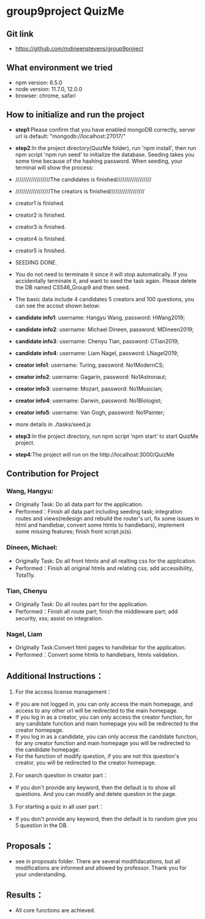 # group9project QuizMe

## Git link
* https://github.com/mdineenstevens/group9project

## What environment we tried
* npm version: 6.5.0
* node version: 11.7.0, 12.0.0
* browser: chrome, safari

## How to initialize and run the project
* **step1**:Please confirm that you have enabled mongoDB correctly, server url is default: "mongodb://localhost:27017/"

* **step2**:In the project directory(QuizMe folder), run 'npm install', then run npm script 'npm run seed' to initialize the database. Seeding takes you some time because of the hashing password. When seeding, your terminal will show the process:

* //////////////////The candidates is finished//////////////////

* //////////////////The creators is finished//////////////////

* creator1 is finished.

* creator2 is finished.

* creator3 is finished.

* creator4 is finished.

* creator5 is finished.

* SEEDING DONE.

* You do not need to terminate it since it will stop automatically. If you accidentally terminate it, and want to seed the task again. Please delete the DB named CS546_Group9 and then seed.

* The basic data include 4 candidates 5 creators and 100 questions, you can see the accout shown below:

* **candidate info1**: username: Hangyu Wang, password: HWang2019;

* **candidate info2**: username: Michael Dineen, password: MDineen2019;

* **candidate info3**: username: Chenyu Tian, password: CTian2019;

* **candidate info4**: username: Liam Nagel, password: LNagel2019;

* **creator info1**: username: Turing, password: No1ModernCS;

* **creator info2**: username: Gagarin, password: No1Astronaut;

* **creator info3**: username: Mozart, password: No1Musician;

* **creator info4**: username: Darwin, password: No1Biologist;

* **creator info5**: username: Van Gogh, password: No1Painter;

* more details in ./tasks/seed.js 

* **step3**:In the project directory, run npm script 'npm start' to start QuizMe project.

* **step4**:The project will run on the http://localhost:3000/QuizMe 

## Contribution for Project
### Wang, Hangyu:
* Originally Task: Do all data part for the application.
* Performed：Finish all data part including seeding task; integration routes and views(redesign and rebuild the router's url, fix some issues in html and handlebar, convert some htmls to handlebars), implement some missing features; finish front script.js(s).

### Dineen, Michael:
* Originally Task: Do all front htmls and all realting css for the application.
* Performed：Finish all original htmls and relating css; add accessibility, Tota11y.

### Tian, Chenyu
* Originally Task: Do all routes part for the application.
* Performed：Finish all route part; finish the middleware part; add security, xss; assist on integration.

### Nagel, Liam
* Originally Task:Convert html pages to handlebar for the application.
* Performed：Convert some htmls to handlebars, htmls validation.



## Additional Instructions：
1. For the access license management：
* If you are not logged in, you can only access the main homepage, and access to any other url will be redirected to the main homepage.
* If you log in as a creator, you can only access the creator function, for any candidate function and main homepage you will be redirected to the creator homepage.
* If you log in as a candidate, you can only access the candidate function, for any creator function and main homepage you will be redirected to the candidate homepage.
* For the function of modify question, if you are not this question's creator, you will be redirected to the creator homepage.

2. For search question in creator part：
* If you don't provide any keyword, then the default is to show all questions. And you can modify and delete question in the page.

3. For starting a quiz in all user part：
* If you don't provide any keyword, then the default is to random give you 5 question in the DB.

## Proposals：
* see in proposals folder. There are several modifidacations, but all modifications are informed and allowed by professor. Thank you for your understanding.

## Results：
* All core functions are achieved.










